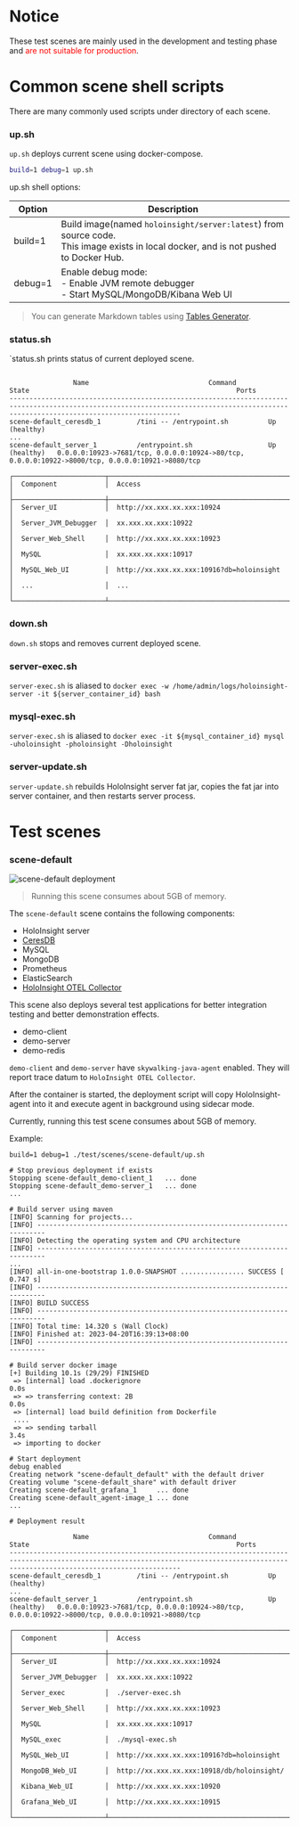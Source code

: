 # Notice
These test scenes are mainly used in the development and testing phase and <span style="color:red;">are not suitable for production</span>.

# Common scene shell scripts
There are many commonly used scripts under directory of each scene.

### up.sh
`up.sh` deploys current scene using docker-compose.

```bash
build=1 debug=1 up.sh
```

up.sh shell options:

| Option | Description |
|---|---|
| build=1 | Build image(named `holoinsight/server:latest`) from source code.<br>This image exists in local docker, and is not pushed to Docker Hub. |
| debug=1 | Enable debug mode:<br>- Enable JVM remote debugger<br>- Start MySQL/MongoDB/Kibana Web UI |

> You can generate Markdown tables using [Tables Generator](https://www.tablesgenerator.com/markdown_tables).

### status.sh
`status.sh prints status of current deployed scene.

```text

                Name                              Command                  State                                                    Ports
---------------------------------------------------------------------------------------------------------------------------------------------------------------------------------------
scene-default_ceresdb_1         /tini -- /entrypoint.sh          Up (healthy)
...
scene-default_server_1          /entrypoint.sh                   Up (healthy)   0.0.0.0:10923->7681/tcp, 0.0.0.0:10924->80/tcp, 0.0.0.0:10922->8000/tcp, 0.0.0.0:10921->8080/tcp

┌───────────────────────┬──────────────────────────────────────────────┐
│  Component            │  Access                                      │
├───────────────────────┼──────────────────────────────────────────────┤
│  Server_UI            │  http://xx.xxx.xx.xxx:10924                  │
│  Server_JVM_Debugger  │  xx.xxx.xx.xxx:10922                         │
│  Server_Web_Shell     │  http://xx.xxx.xx.xxx:10923                  │
│  MySQL                │  xx.xxx.xx.xxx:10917                         │
│  MySQL_Web_UI         │  http://xx.xxx.xx.xxx:10916?db=holoinsight   │
│  ...                  │  ...                                         │
└───────────────────────┴──────────────────────────────────────────────┘

```

### down.sh
`down.sh` stops and removes current deployed scene.

### server-exec.sh
`server-exec.sh` is aliased to `docker exec -w /home/admin/logs/holoinsight-server -it ${server_container_id} bash`

### mysql-exec.sh
`server-exec.sh` is aliased to `docker exec -it ${mysql_container_id} mysql -uholoinsight -pholoinsight -Dholoinsight`

### server-update.sh
`server-update.sh` rebuilds HoloInsight server fat jar, copies the fat jar into server container, and then restarts server process.

# Test scenes

### scene-default
![scene-default deployment](/resources/images/dev-guide/test/scene-default.jpg)
> Running this scene consumes about 5GB of memory.

The `scene-default` scene contains the following components:
- HoloInsight server
- [CeresDB](https://github.com/ceresdb/ceresdb)
- MySQL
- MongoDB
- Prometheus
- ElasticSearch
- [HoloInsight OTEL Collector](https://github.com/traas-stack/holoinsight-collector)

This scene also deploys several test applications for better integration testing and better demonstration effects.
- demo-client
- demo-server
- demo-redis

`demo-client` and `demo-server` have `skywalking-java-agent` enabled. They will report trace datum to `HoloInsight OTEL Collector`.

After the container is started, the deployment script will copy HoloInsight-agent into it and execute agent in background using sidecar mode.

Currently, running this test scene consumes about 5GB of memory.

Example:
```text
build=1 debug=1 ./test/scenes/scene-default/up.sh

# Stop previous deployment if exists
Stopping scene-default_demo-client_1   ... done
Stopping scene-default_demo-server_1   ... done
...

# Build server using maven
[INFO] Scanning for projects...
[INFO] ------------------------------------------------------------------------
[INFO] Detecting the operating system and CPU architecture
[INFO] ------------------------------------------------------------------------
...
[INFO] all-in-one-bootstrap 1.0.0-SNAPSHOT ................ SUCCESS [  0.747 s]
[INFO] ------------------------------------------------------------------------
[INFO] BUILD SUCCESS
[INFO] ------------------------------------------------------------------------
[INFO] Total time: 14.320 s (Wall Clock)
[INFO] Finished at: 2023-04-20T16:39:13+08:00
[INFO] ------------------------------------------------------------------------

# Build server docker image
[+] Building 10.1s (29/29) FINISHED
 => [internal] load .dockerignore                                                                                                                                                                                                                                        0.0s
 => => transferring context: 2B                                                                                                                                                                                                                                          0.0s
 => [internal] load build definition from Dockerfile
 ....
 => => sending tarball                                                                                                                                                                                                                                                   3.4s
 => importing to docker

# Start deployment 
debug enabled
Creating network "scene-default_default" with the default driver
Creating volume "scene-default_share" with default driver
Creating scene-default_grafana_1     ... done
Creating scene-default_agent-image_1 ... done
...

# Deployment result

                Name                              Command                  State                                                    Ports
---------------------------------------------------------------------------------------------------------------------------------------------------------------------------------------
scene-default_ceresdb_1         /tini -- /entrypoint.sh          Up (healthy)
...
scene-default_server_1          /entrypoint.sh                   Up (healthy)   0.0.0.0:10923->7681/tcp, 0.0.0.0:10924->80/tcp, 0.0.0.0:10922->8000/tcp, 0.0.0.0:10921->8080/tcp

┌───────────────────────┬──────────────────────────────────────────────┐
│  Component            │  Access                                      │
├───────────────────────┼──────────────────────────────────────────────┤
│  Server_UI            │  http://xx.xxx.xx.xxx:10924                  │
│  Server_JVM_Debugger  │  xx.xxx.xx.xxx:10922                         │
│  Server_exec          │  ./server-exec.sh                            │
│  Server_Web_Shell     │  http://xx.xxx.xx.xxx:10923                  │
│  MySQL                │  xx.xxx.xx.xxx:10917                         │
│  MySQL_exec           │  ./mysql-exec.sh                             │
│  MySQL_Web_UI         │  http://xx.xxx.xx.xxx:10916?db=holoinsight   │
│  MongoDB_Web_UI       │  http://xx.xxx.xx.xxx:10918/db/holoinsight/  │
│  Kibana_Web_UI        │  http://xx.xxx.xx.xxx:10920                  │
│  Grafana_Web_UI       │  http://xx.xxx.xx.xxx:10915                  │
└───────────────────────┴──────────────────────────────────────────────┘
```
